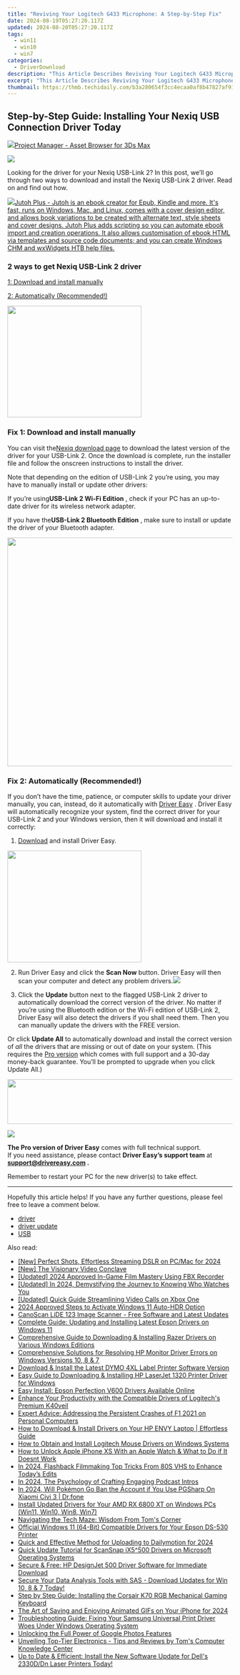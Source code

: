 ```yaml
---
title: "Reviving Your Logitech G433 Microphone: A Step-by-Step Fix"
date: 2024-08-19T05:27:20.117Z
updated: 2024-08-20T05:27:20.117Z
tags:
  - win11
  - win10
  - win7
categories:
  - DriverDownload
description: "This Article Describes Reviving Your Logitech G433 Microphone: A Step-by-Step Fix"
excerpt: "This Article Describes Reviving Your Logitech G433 Microphone: A Step-by-Step Fix"
thumbnail: https://thmb.techidaily.com/b3a280654f3cc4ecaa0af8b47827af91d1bc68ec573b9890cc259b048e11faa1.jpg
---
```


## Step-by-Step Guide: Installing Your Nexiq USB Connection Driver Today

<!-- affiliate ads begin -->
<a href="https://secure.2checkout.com/order/checkout.php?PRODS=4709458&QTY=1&AFFILIATE=108875&CART=1"><img src="https://3d-kstudio.com/wp-content/uploads/2014/02/Project-Manager-3D-Models-4-800x800.jpg" border="0">Project Manager - Asset Browser for 3Ds Max</a>
<!-- affiliate ads end -->
![](https://images.drivereasy.com/wp-content/uploads/2021/05/124034_001.jpg)

 Looking for the driver for your Nexiq USB-Link 2? In this post, we’ll go through two ways to download and install the Nexiq USB-Link 2 driver. Read on and find out how.

<!-- affiliate ads begin -->
<a href="https://secure.2checkout.com/order/checkout.php?PRODS=4699091&QTY=1&AFFILIATE=108875&CART=1"><img src="https://secure.avangate.com/images/merchant/bccefcc1b1eee9eca3ae4f5c1a281482/products/1_jutoh-logo-1200x1600.jpg" border="0">Jutoh Plus -  Jutoh is an ebook creator for Epub, Kindle and more. It's fast, runs on Windows, Mac, and Linux, comes with a cover design editor, and allows book variations to be created with alternate text, style sheets and cover designs. Jutoh Plus adds scripting so you can automate ebook import and creation operations. It also allows customisation of ebook HTML via templates and source code documents; and you can create Windows CHM and wxWidgets HTB help files. </a>
<!-- affiliate ads end -->
### 2 ways to get Nexiq USB-Link 2 driver

[1: Download and install manually](https://tools.techidaily.com/drivereasy/download/)

[2: Automatically (Recommended!)](https://www.drivereasy.com/knowledge/nexiq-usb-link-2-driver-download/#fix2)

<!-- affiliate ads begin -->
<a href="https://dhgate.sjv.io/c/5597632/1678785/12108" target="_top" id="1678785"><img src="//a.impactradius-go.com/display-ad/12108-1678785" border="0" alt="" width="300" height="250"/></a>
<!-- affiliate ads end -->
### Fix 1: Download and install manually

 You can visit the[Nexiq download page](https://www.nexiq.com/Document/Detail/232) to download the latest version of the driver for your USB-Link 2\. Once the download is complete, run the installer file and follow the onscreen instructions to install the driver.

 Note that depending on the edition of USB-Link 2 you’re using, you may have to manually install or update other drivers:

 If you’re using**USB-Link 2 Wi-Fi Edition** , check if your PC has an up-to-date driver for its wireless network adapter.

 If you have the**USB-Link 2 Bluetooth Edition** , make sure to install or update the driver of your Bluetooth adapter.

<!-- affiliate ads begin -->
<a href="https://ephamedtechinc.pxf.io/c/5597632/2095369/26400" target="_top" id="2095369"><img src="//a.impactradius-go.com/display-ad/26400-2095369" border="0" alt="" width="1024" height="512"/></a><img height="0" width="0" src="https://imp.pxf.io/i/5597632/2095369/26400" style="position:absolute;visibility:hidden;" border="0" />
<!-- affiliate ads end -->
### Fix 2: Automatically (Recommended!)

 If you don’t have the time, patience, or computer skills to update your driver manually, you can, instead, do it automatically with [Driver Easy](https://tools.techidaily.com/drivereasy/download/) . Driver Easy will automatically recognize your system, find the correct driver for your USB-Link 2 and your Windows version, then it will download and install it correctly:

 1) [Download](https://tools.techidaily.com/drivereasy/download/) and install Driver Easy.

<!-- affiliate ads begin -->
<a href="https://printrendy.pxf.io/c/5597632/1453721/17020" target="_top" id="1453721"><img src="//a.impactradius-go.com/display-ad/17020-1453721" border="0" alt="" width="300" height="250"/></a><img height="0" width="0" src="https://imp.pxf.io/i/5597632/1453721/17020" style="position:absolute;visibility:hidden;" border="0" />
<!-- affiliate ads end -->
 2) Run Driver Easy and click the **Scan Now** button. Driver Easy will then scan your computer and detect any problem drivers.![](https://images.drivereasy.com/wp-content/uploads/2021/04/1-5.jpg)

 3) Click the **Update**  button next to the flagged USB-Link 2 driver to automatically download the correct version of the driver. No matter if you’re using the Bluetooth edition or the Wi-Fi edition of USB-Link 2, Driver Easy will also detect the drivers if you shall need them. Then you can manually update the drivers with the FREE version.

 Or click **Update All** to automatically download and install the correct version of _all_ the drivers that are missing or out of date on your system. (This requires the [Pro version](https://tools.techidaily.com/drivereasy/download/) which comes with full support and a 30-day money-back guarantee. You’ll be prompted to upgrade when you click Update All.)  
<!-- affiliate ads begin -->
<a href="https://imp.i110150.net/c/5597632/924299/11305" target="_top" id="924299"><img src="//a.impactradius-go.com/display-ad/11305-924299" border="0" alt="" width="520" height="100"/></a>
<!-- affiliate ads end -->
![](https://images.drivereasy.com/wp-content/uploads/2021/05/2021-05-14_15-11-09.jpg)

**The Pro version of Driver Easy** comes with full technical support.  
 If you need assistance, please contact **Driver Easy’s support team** at **[support@drivereasy.com](https://tools.techidaily.com/drivereasy/download/) .**

Remember to restart your PC for the new driver(s) to take effect.

---

 Hopefully this article helps! If you have any further questions, please feel free to leave a comment below.

* [driver](https://tools.techidaily.com/drivereasy/download/)
* [driver update](https://tools.techidaily.com/drivereasy/download/)
* [USB](https://tools.techidaily.com/drivereasy/download/)

<ins class="adsbygoogle"
     style="display:block"
     data-ad-format="autorelaxed"
     data-ad-client="ca-pub-7571918770474297"
     data-ad-slot="1223367746"></ins>



<ins class="adsbygoogle"
     style="display:block"
     data-ad-client="ca-pub-7571918770474297"
     data-ad-slot="8358498916"
     data-ad-format="auto"
     data-full-width-responsive="true"></ins>

<span class="atpl-alsoreadstyle">Also read:</span>
<div><ul>
<li><a href="https://facebook-videos.techidaily.com/new-perfect-shots-effortless-streaming-dslr-on-pcmac-for-2024/"><u>[New] Perfect Shots, Effortless Streaming  DSLR on PC/Mac for 2024</u></a></li>
<li><a href="https://facebook-record-videos.techidaily.com/new-the-visionary-video-conclave/"><u>[New] The Visionary Video Conclave</u></a></li>
<li><a href="https://visual-screen-recording.techidaily.com/updated-2024-approved-in-game-film-mastery-using-fbx-recorder/"><u>[Updated] 2024 Approved  In-Game Film Mastery Using FBX Recorder</u></a></li>
<li><a href="https://facebook-record-videos.techidaily.com/updated-in-2024-demystifying-the-journey-to-knowing-who-watches-you/"><u>[Updated] In 2024, Demystifying the Journey to Knowing Who Watches You</u></a></li>
<li><a href="https://extra-approaches.techidaily.com/updated-quick-guide-streamlining-video-calls-on-xbox-one/"><u>[Updated] Quick Guide  Streamlining Video Calls on Xbox One</u></a></li>
<li><a href="https://extra-guidance.techidaily.com/2024-approved-steps-to-activate-windows-11-auto-hdr-option/"><u>2024 Approved  Steps to Activate Windows 11 Auto-HDR Option</u></a></li>
<li><a href="https://hardware-updates.techidaily.com/canoscan-lide-123-image-scanner-free-software-and-latest-updates/"><u>CanoScan LiDE 123 Image Scanner - Free Software and Latest Updates</u></a></li>
<li><a href="https://hardware-updates.techidaily.com/complete-guide-updating-and-installing-latest-epson-drivers-on-windows-11/"><u>Complete Guide: Updating and Installing Latest Epson Drivers on Windows 11</u></a></li>
<li><a href="https://hardware-updates.techidaily.com/comprehensive-guide-to-downloading-and-installing-razer-drivers-on-various-windows-editions/"><u>Comprehensive Guide to Downloading & Installing Razer Drivers on Various Windows Editions</u></a></li>
<li><a href="https://hardware-updates.techidaily.com/comprehensive-solutions-for-resolving-hp-monitor-driver-errors-on-windows-versions-10-8-and-7/"><u>Comprehensive Solutions for Resolving HP Monitor Driver Errors on Windows Versions 10, 8 & 7</u></a></li>
<li><a href="https://hardware-updates.techidaily.com/download-and-install-the-latest-dymo-4xl-label-printer-software-version/"><u>Download & Install the Latest DYMO 4XL Label Printer Software Version</u></a></li>
<li><a href="https://hardware-updates.techidaily.com/easy-guide-to-downloading-and-installing-hp-laserjet-1320-printer-driver-for-windows/"><u>Easy Guide to Downloading & Installing HP LaserJet 1320 Printer Driver for Windows</u></a></li>
<li><a href="https://hardware-updates.techidaily.com/easy-install-epson-perfection-v600-drivers-available-online/"><u>Easy Install: Epson Perfection V600 Drivers Available Online</u></a></li>
<li><a href="https://hardware-updates.techidaily.com/enhance-your-productivity-with-the-compatible-drivers-of-logitechs-premium-k40veil/"><u>Enhance Your Productivity with the Compatible Drivers of Logitech's Premium K40veil</u></a></li>
<li><a href="https://win-able.techidaily.com/expert-advice-addressing-the-persistent-crashes-of-f1-2021-on-personal-computers/"><u>Expert Advice: Addressing the Persistent Crashes of F1 2021 on Personal Computers</u></a></li>
<li><a href="https://hardware-updates.techidaily.com/1722965143168-how-to-download-and-install-drivers-on-your-hp-envy-laptop-effortless-guide/"><u>How to Download & Install Drivers on Your HP ENVY Laptop | Effortless Guide</u></a></li>
<li><a href="https://hardware-updates.techidaily.com/how-to-obtain-and-install-logitech-mouse-drivers-on-windows-systems/"><u>How to Obtain and Install Logitech Mouse Drivers on Windows Systems</u></a></li>
<li><a href="https://ios-unlock.techidaily.com/how-to-unlock-apple-iphone-xs-with-an-apple-watch-and-what-to-do-if-it-doesnt-work-by-drfone-ios/"><u>How to Unlock Apple iPhone XS With an Apple Watch & What to Do if It Doesnt Work</u></a></li>
<li><a href="https://some-techniques.techidaily.com/in-2024-flashback-filmmaking-top-tricks-from-80s-vhs-to-enhance-todays-edits/"><u>In 2024, Flashback Filmmaking  Top Tricks From 80S VHS to Enhance Today’s Edits</u></a></li>
<li><a href="https://some-guidance.techidaily.com/in-2024-the-psychology-of-crafting-engaging-podcast-intros/"><u>In 2024, The Psychology of Crafting Engaging Podcast Intros</u></a></li>
<li><a href="https://change-location.techidaily.com/in-2024-will-pokemon-go-ban-the-account-if-you-use-pgsharp-on-xiaomi-civi-3-drfone-by-drfone-virtual-android/"><u>In 2024, Will Pokémon Go Ban the Account if You Use PGSharp On Xiaomi Civi 3 | Dr.fone</u></a></li>
<li><a href="https://hardware-updates.techidaily.com/install-updated-drivers-for-your-amd-rx-6800-xt-on-windows-pcs-win11-win10-win8-win7/"><u>Install Updated Drivers for Your AMD RX 6800 XT on Windows PCs (Win11, Win10, Win8, Win7)</u></a></li>
<li><a href="https://hardware-updates.techidaily.com/navigating-the-tech-maze-wisdom-from-toms-corner/"><u>Navigating the Tech Maze: Wisdom From Tom's Corner</u></a></li>
<li><a href="https://hardware-updates.techidaily.com/official-windows-11-64-bit-compatible-drivers-for-your-epson-ds-530-printer/"><u>Official Windows 11 (64-Bit) Compatible Drivers for Your Epson DS-530 Printer</u></a></li>
<li><a href="https://youtube-webster.techidaily.com/-and-effective-method-for-uploading-to-dailymotion-for-2024/"><u>Quick and Effective Method for Uploading to Dailymotion for 2024</u></a></li>
<li><a href="https://hardware-updates.techidaily.com/quick-update-tutorial-for-scansnap-ix5500-drivers-on-microsoft-operating-systems/"><u>Quick Update Tutorial for ScanSnap iX5^500 Drivers on Microsoft Operating Systems</u></a></li>
<li><a href="https://hardware-updates.techidaily.com/secure-and-free-hp-designjet-500-driver-software-for-immediate-download/"><u>Secure & Free: HP DesignJet 500 Driver Software for Immediate Download</u></a></li>
<li><a href="https://hardware-updates.techidaily.com/secure-your-data-analysis-tools-with-sas-download-updates-for-win-10-8-and-7-today/"><u>Secure Your Data Analysis Tools with SAS - Download Updates for Win 10, 8 & 7 Today!</u></a></li>
<li><a href="https://hardware-updates.techidaily.com/1722960252077-step-by-step-guide-installing-the-corsair-k70-rgb-mechanical-gaming-keyboard/"><u>Step by Step Guide: Installing the Corsair K70 RGB Mechanical Gaming Keyboard</u></a></li>
<li><a href="https://some-approaches.techidaily.com/the-art-of-saving-and-enjoying-animated-gifs-on-your-iphone-for-2024/"><u>The Art of Saving and Enjoying Animated GIFs on Your iPhone for 2024</u></a></li>
<li><a href="https://hardware-updates.techidaily.com/troubleshooting-guide-fixing-your-samsung-universal-print-driver-woes-under-windows-operating-system/"><u>Troubleshooting Guide: Fixing Your Samsung Universal Print Driver Woes Under Windows Operating System</u></a></li>
<li><a href="https://extra-hints.techidaily.com/unlocking-the-full-power-of-google-photos-features/"><u>Unlocking the Full Power of Google Photos Features</u></a></li>
<li><a href="https://hardware-updates.techidaily.com/unveiling-top-tier-electronics-tips-and-reviews-by-toms-computer-knowledge-center/"><u>Unveiling Top-Tier Electronics - Tips and Reviews by Tom's Computer Knowledge Center</u></a></li>
<li><a href="https://hardware-updates.techidaily.com/1722958248474-up-to-date-and-efficient-install-the-new-software-update-for-dells-2330ddn-laser-printers-today/"><u>Up to Date & Efficient: Install the New Software Update for Dell's 2330D/Dn Laser Printers Today!</u></a></li>
</ul></div>
